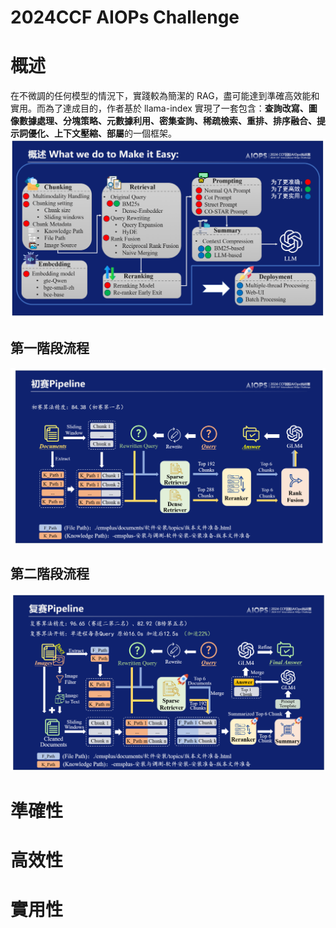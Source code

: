 # 2024CCF AIOPs Challenge

# 概述
在不微調的任何模型的情況下，實踐較為簡潔的 RAG，盡可能達到準確高效能和實用。而為了達成目的，作者基於 llama-index 實現了一套包含：**查詢改寫、圖像數據處理、分塊策略、元數據利用、密集查詢、稀疏檢索、重排、排序融合、提示詞優化、上下文壓縮、部屬**的一個框架。
![image](whatwedo.png)

## 第一階段流程
![image](FirstStep.png)
## 第二階段流程
![image](SecondStep.png)

# 準確性

# 高效性

# 實用性
